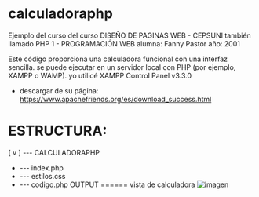 # calculadoraphp
Ejemplo del curso del curso DISEÑO DE PAGINAS WEB - CEPSUNI
también llamado PHP 1 - PROGRAMACIÓN WEB
alumna: Fanny Pastor
año: 2001


Este código proporciona una calculadora funcional con una interfaz sencilla. 
se puede ejecutar en un servidor local con PHP (por ejemplo, XAMPP o WAMP).
yo utilicé XAMPP Control Panel v3.3.0
* descargar de su página: https://www.apachefriends.org/es/download_success.html

ESTRUCTURA:
==========

[ v ] --- CALCULADORAPHP
   + --- index.php
   + --- estilos.css
   + --- codigo.php
OUTPUT
======
vista de calculadora
![imagen](https://github.com/user-attachments/assets/eb2bd3c1-5b05-423e-9837-3a7424e595b7)
